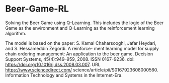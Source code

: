 # Beer-Game-RL
Solving the Beer Game using Q-Learning. 
This includes the logic of the Beer Game as the environment and Q-Learning as the reinforcement learning algorithm.

The model is based on the paper:
S. Kamal Chaharsooghi, Jafar Heydari, and S. Hessameddin Zegordi. A reinforce-
ment learning model for supply chain ordering management: An application to the
beer game. Decision Support Systems, 45(4):949–959, 2008. ISSN 0167-9236. doi:
https://doi.org/10.1016/j.dss.2008.03.007. URL https://www.sciencedirect.com/
science/article/pii/S0167923608000560. Information Technology and Systems in
the Internet-Era.

